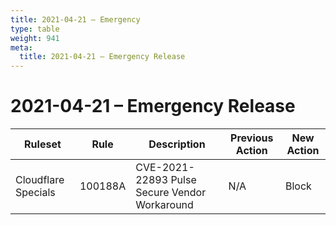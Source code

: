 ```yaml
---
title: 2021-04-21 – Emergency
type: table
weight: 941
meta:
  title: 2021-04-21 – Emergency Release
---
```


# 2021-04-21 – Emergency Release

<TableWrap><table style="width: 100%">

<thead>
  <tr>
    <th>Ruleset</th>
    <th>Rule</th>
    <th>Description</th>
    <th>Previous Action</th>
    <th>New Action</th>
  </tr>
</thead>
<tbody>
  <tr>
    <td>Cloudflare Specials</td>
    <td>100188A</td>
    <td>CVE-2021-22893 Pulse Secure Vendor Workaround</td>
    <td>N/A</td>
    <td>Block</td>
  </tr>
</tbody>

</table></TableWrap>